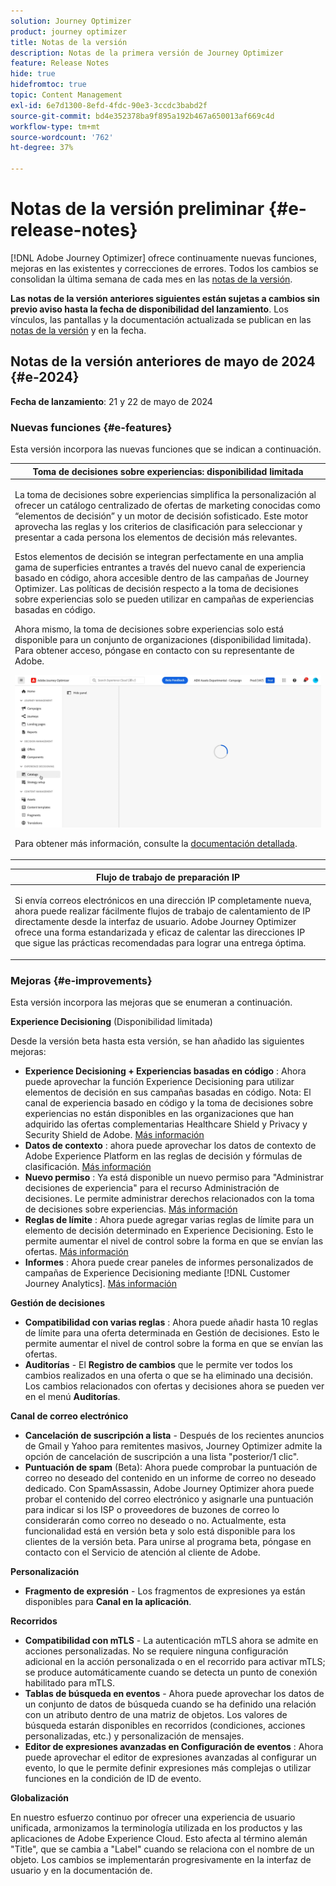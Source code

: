 ```yaml
---
solution: Journey Optimizer
product: journey optimizer
title: Notas de la versión
description: Notas de la primera versión de Journey Optimizer
feature: Release Notes
hide: true
hidefromtoc: true
topic: Content Management
exl-id: 6e7d1300-8efd-4fdc-90e3-3ccdc3babd2f
source-git-commit: bd4e352378ba9f895a192b467a650013af669c4d
workflow-type: tm+mt
source-wordcount: '762'
ht-degree: 37%

---
```


# Notas de la versión preliminar {#e-release-notes}

[!DNL Adobe Journey Optimizer] ofrece continuamente nuevas funciones, mejoras en las existentes y correcciones de errores. Todos los cambios se consolidan la última semana de cada mes en las [notas de la versión](release-notes.md).

**Las notas de la versión anteriores siguientes están sujetas a cambios sin previo aviso hasta la fecha de disponibilidad del lanzamiento**. Los vínculos, las pantallas y la documentación actualizada se publican en las [notas de la versión](release-notes.md) y en la fecha.

## Notas de la versión anteriores de mayo de 2024 {#e-2024}

**Fecha de lanzamiento**: 21 y 22 de mayo de 2024

### Nuevas funciones {#e-features}

Esta versión incorpora las nuevas funciones que se indican a continuación.


<table>
<thead>
<tr>
<th><strong>Toma de decisiones sobre experiencias: disponibilidad limitada</strong><br/></th>
</tr>
</thead>
<tbody>
<tr>
<td>
<p>La toma de decisiones sobre experiencias simplifica la personalización al ofrecer un catálogo centralizado de ofertas de marketing conocidas como “elementos de decisión” y un motor de decisión sofisticado. Este motor aprovecha las reglas y los criterios de clasificación para seleccionar y presentar a cada persona los elementos de decisión más relevantes.</p>
<p>Estos elementos de decisión se integran perfectamente en una amplia gama de superficies entrantes a través del nuevo canal de experiencia basado en código, ahora accesible dentro de las campañas de Journey Optimizer. Las políticas de decisión respecto a la toma de decisiones sobre experiencias solo se pueden utilizar en campañas de experiencias basadas en código.</p>
<p>Ahora mismo, la toma de decisiones sobre experiencias solo está disponible para un conjunto de organizaciones (disponibilidad limitada). Para obtener acceso, póngase en contacto con su representante de Adobe.</p>
<img src="assets/do-not-localize/gif-exd.gif"/>
<p>Para obtener más información, consulte la <a href="../experience-decisioning/gs-experience-decisioning.md">documentación detallada</a>.</p>
</td>
</tr>
</tbody>
</table>


<table>
<thead>
<tr>
<th><strong>Flujo de trabajo de preparación IP</strong><br/></th>
</tr>
</thead>
<tbody>
<tr>
<td>
<p>Si envía correos electrónicos en una dirección IP completamente nueva, ahora puede realizar fácilmente flujos de trabajo de calentamiento de IP directamente desde la interfaz de usuario. Adobe Journey Optimizer ofrece una forma estandarizada y eficaz de calentar las direcciones IP que sigue las prácticas recomendadas para lograr una entrega óptima.</p>
<!--p>For more information, refer to the <a href="../configuration/ip-warmup-gs.md">detailed documentation</a>.</p-->
</td>
</tr>
</tbody>
</table>

<!--table>
<thead>
<tr>
<th><strong>Business rules - Beta</strong><br/></th>
</tr>
</thead>
<tbody>
<tr>
<td>
<p>You can now create granular frequency capping rules, and apply them to different types of marketing communications through rule sets. This new capability lets you control how often your audiences receive a message by setting cross-channel rules, that automatically exclude over-solicited profiles from messages and actions.</p>
<p>Business rules capability is currently available as a beta. To join the beta program, contact your Adobe representative.</p>
<p>For more information, refer to the <a href="../configuration/business-rules.md">detailed documentation</a>.</p>
</td>
</tr>
</tbody>
</table-->


<!--table>
<thead>
<tr>
<th><strong>Extended personalization data - Beta</strong><br/></th>
</tr>
</thead>
<tbody>
<tr>
<td>
<p>You can now lookup and fetch data values within Adobe Experience Platform datasets, and use these values to build conditions in Adobe Journey Optimizer. You can leverage data from a lookup dataset when a relationship has been defined using an attribute inside of an array of objects. You can specify non-profile enabled datasets for lookup. Once enabled, you can use a profile attribute as a join key to the specified dataset to retrive further data for personalization.</p>
<p>This capability is currently available as a public beta.</p>
</td>
</tr>
</tbody>
</table-->

### Mejoras {#e-improvements}

Esta versión incorpora las mejoras que se enumeran a continuación.

**Experience Decisioning** (Disponibilidad limitada)

Desde la versión beta hasta esta versión, se han añadido las siguientes mejoras:

* **Experience Decisioning + Experiencias basadas en código** : Ahora puede aprovechar la función Experience Decisioning para utilizar elementos de decisión en sus campañas basadas en código. Nota: El canal de experiencia basado en código y la toma de decisiones sobre experiencias no están disponibles en las organizaciones que han adquirido las ofertas complementarias Healthcare Shield y Privacy y Security Shield de Adobe. [Más información](../code-based/get-started-code-based.md)
* **Datos de contexto** : ahora puede aprovechar los datos de contexto de Adobe Experience Platform en las reglas de decisión y fórmulas de clasificación. [Más información](../experience-decisioning/context-data.md)
* **Nuevo permiso** : Ya está disponible un nuevo permiso para &quot;Administrar decisiones de experiencia&quot; para el recurso Administración de decisiones. Le permite administrar derechos relacionados con la toma de decisiones sobre experiencias. [Más información](../experience-decisioning/gs-experience-decisioning.md)
* **Reglas de límite** : Ahora puede agregar varias reglas de límite para un elemento de decisión determinado en Experience Decisioning. Esto le permite aumentar el nivel de control sobre la forma en que se envían las ofertas. [Más información](../experience-decisioning/items.md#capping)
* **Informes** : Ahora puede crear paneles de informes personalizados de campañas de Experience Decisioning mediante [!DNL Customer Journey Analytics]. [Más información](../experience-decisioning/cja-reporting.md)


**Gestión de decisiones**

* **Compatibilidad con varias reglas** : Ahora puede añadir hasta 10 reglas de límite para una oferta determinada en Gestión de decisiones. Esto le permite aumentar el nivel de control sobre la forma en que se envían las ofertas.
* **Auditorías** - El **Registro de cambios** que le permite ver todos los cambios realizados en una oferta o que se ha eliminado una decisión. Los cambios relacionados con ofertas y decisiones ahora se pueden ver en el menú **Auditorías**.


**Canal de correo electrónico**

* **Cancelación de suscripción a lista** - Después de los recientes anuncios de Gmail y Yahoo para remitentes masivos, Journey Optimizer admite la opción de cancelación de suscripción a una lista &quot;posterior/1 clic&quot;.
* **Puntuación de spam** (Beta): Ahora puede comprobar la puntuación de correo no deseado del contenido en un informe de correo no deseado dedicado. Con SpamAssassin, Adobe Journey Optimizer ahora puede probar el contenido del correo electrónico y asignarle una puntuación para indicar si los ISP o proveedores de buzones de correo lo considerarán como correo no deseado o no. Actualmente, esta funcionalidad está en versión beta y solo está disponible para los clientes de la versión beta. Para unirse al programa beta, póngase en contacto con el Servicio de atención al cliente de Adobe.


<!--[Read more](../content-management/spam-report.md)-->

<!--
**Audiences**

* The use of audiences and attributes from audience composition and custom upload (CSV file) is now available for use with Healthcare Shield or Privacy and Security Shield.-->

**Personalización**

* **Fragmento de expresión** - Los fragmentos de expresiones ya están disponibles para **Canal en la aplicación**.
  <!--[Read more](../personalization/use-expression-fragments.md)-->

**Recorridos**

<!--* **Merge policies** (Limited Availability)- Merge policies used by a journey are now visible and consistent throughout the journey.-->
* **Compatibilidad con mTLS** - La autenticación mTLS ahora se admite en acciones personalizadas. No se requiere ninguna configuración adicional en la acción personalizada o en el recorrido para activar mTLS; se produce automáticamente cuando se detecta un punto de conexión habilitado para mTLS.
* **Tablas de búsqueda en eventos** - Ahora puede aprovechar los datos de un conjunto de datos de búsqueda cuando se ha definido una relación con un atributo dentro de una matriz de objetos. Los valores de búsqueda estarán disponibles en recorridos (condiciones, acciones personalizadas, etc.) y personalización de mensajes.
* **Editor de expresiones avanzadas en Configuración de eventos** : Ahora puede aprovechar el editor de expresiones avanzadas al configurar un evento, lo que le permite definir expresiones más complejas o utilizar funciones en la condición de ID de evento.

**Globalización**

En nuestro esfuerzo continuo por ofrecer una experiencia de usuario unificada, armonizamos la terminología utilizada en los productos y las aplicaciones de Adobe Experience Cloud. Esto afecta al término alemán &quot;Title&quot;, que se cambia a &quot;Label&quot; cuando se relaciona con el nombre de un objeto. Los cambios se implementarán progresivamente en la interfaz de usuario y en la documentación de.
